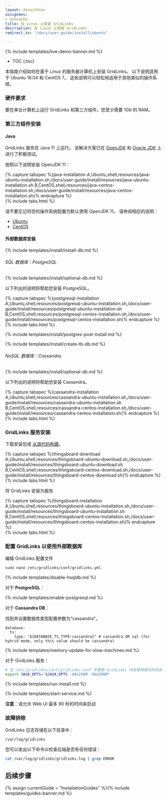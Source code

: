 ```yaml
---
layout: docwithnav
assignees:
- ashvayka
title: 在 Linux 上安装 GridLinks
description: 在 Linux 上安装 GridLinks
redirect_to: "/docs/user-guide/install/ubuntu"

---
```


{% include templates/live-demo-banner.md %}

* TOC
{:toc}

本指南介绍如何在基于 Linux 的服务器计算机上安装 GridLinks。
以下说明适用于 Ubuntu 16.04 和 CentOS 7。
这些说明可以轻松地适用于其他类似的操作系统。

### 硬件要求

要在单台计算机上运行 GridLinks 和第三方组件，您至少需要 1Gb 的 RAM。

### 第三方组件安装

#### Java

GridLinks 服务在 Java 11 上运行。
该解决方案已在 [OpenJDK](http://openjdk.java.net/) 和 [Oracle JDK](http://www.oracle.com/technetwork/java/javase/overview/index.html) 上进行了积极测试。

按照以下说明安装 OpenJDK 11：

{% capture tabspec %}java-installation
A,Ubuntu,shell,resources/java-ubuntu-installation.sh,/docs/user-guide/install/resources/java-ubuntu-installation.sh
B,CentOS,shell,resources/java-centos-installation.sh,/docs/user-guide/install/resources/java-centos-installation.sh{% endcapture %}  
{% include tabs.html %}   

请不要忘记将您的操作系统配置为默认使用 OpenJDK 11。
请参阅相应的说明：

 - [Ubuntu](https://www.digitalocean.com/community/tutorials/how-to-install-java-with-apt-on-ubuntu-18-04#managing-java)
 - [CentOS](https://computingforgeeks.com/how-to-install-java-11-openjdk-11-on-rhel-8/#h-selecting-java-versions-with-alternatives)


#### 外部数据库安装

{% include templates/install/install-db.md %}

###### SQL 数据库：PostgreSQL

{% include templates/install/optional-db.md %}

以下列出的说明将帮助您安装 PostgreSQL。

{% capture tabspec %}postgresql-installation
A,Ubuntu,shell,resources/postgresql-ubuntu-installation.sh,/docs/user-guide/install/resources/postgresql-ubuntu-installation.sh
B,CentOS,shell,resources/postgresql-centos-installation.sh,/docs/user-guide/install/resources/postgresql-centos-installation.sh{% endcapture %}  
{% include tabs.html %}   


{% include templates/install/postgres-post-install.md %}

{% include templates/install/create-tb-db.md %}

###### NoSQL 数据库：Cassandra

{% include templates/install/optional-db.md %}

以下列出的说明将帮助您安装 Cassandra。

{% capture tabspec %}cassandra-installation
A,Ubuntu,shell,resources/cassandra-ubuntu-installation.sh,/docs/user-guide/install/resources/cassandra-ubuntu-installation.sh
B,CentOS,shell,resources/cassandra-centos-installation.sh,/docs/user-guide/install/resources/cassandra-centos-installation.sh{% endcapture %}  
{% include tabs.html %}

### GridLinks 服务安装

下载安装包或 [从源代码构建](/docs/user-guide/install/building-from-source)。

{% capture tabspec %}thingsboard-download
A,Ubuntu,shell,resources/thingsboard-ubuntu-download.sh,/docs/user-guide/install/resources/thingsboard-ubuntu-download.sh
B,CentOS,shell,resources/thingsboard-centos-download.sh,/docs/user-guide/install/resources/thingsboard-centos-download.sh{% endcapture %}  
{% include tabs.html %}

将 GridLinks 安装为服务

{% capture tabspec %}thingsboard-installation
A,Ubuntu,shell,resources/thingsboard-ubuntu-installation.sh,/docs/user-guide/install/resources/thingsboard-ubuntu-installation.sh
B,CentOS,shell,resources/thingsboard-centos-installation.sh,/docs/user-guide/install/resources/thingsboard-centos-installation.sh{% endcapture %}  
{% include tabs.html %}

### 配置 GridLinks 以使用外部数据库
  
编辑 GridLinks 配置文件

```bash 
sudo nano /etc/gridlinks/conf/gridlinks.yml
```

{% include templates/disable-hsqldb.md %} 

对于 **PostgreSQL**：

{% include templates/enable-postgresql.md %} 

对于 **Cassandra DB**：

找到并设置数据库类型配置参数为“cassandra”。
 
```text
database:
  ts:
    type: "${DATABASE_TS_TYPE:cassandra}" # cassandra OR sql (for hybrid mode, only this value should be cassandra)
```

{% include templates/memory-update-for-slow-machines.md %} 

对于 GridLinks 服务：

```bash
# 在 /etc/gridlinks/conf/gridlinks.conf 中更新 GridLinks 内存使用情况并将其限制为 256MB
export JAVA_OPTS="$JAVA_OPTS -Xms256M -Xmx256M"
```

{% include templates/run-install.md %} 

{% include templates/start-service.md %}

**注意**：请允许 Web UI 最多 90 秒的时间来启动

### 故障排除

GridLinks 日志存储在以下目录中：
 
```bash
/var/log/gridlinks
```

您可以发出以下命令以检查后端是否有任何错误：
 
```bash
cat /var/log/gridlinks/gridlinks.log | grep ERROR
```

## 后续步骤

{% assign currentGuide = "InstallationGuides" %}{% include templates/guides-banner.md %}